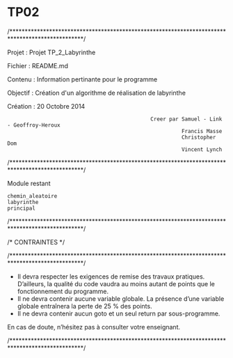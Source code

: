TP02
====
/************************************************************************************************/

Projet   : Projet TP_2_Labyrinthe

Fichier  : README.md

Contenu  : Information pertinante pour le programme

Objectif : Création d'un algorithme de réalisation de labyrinthe

Création : 20 Octobre 2014

                                                  Creer par Samuel - Link - Geoffroy-Heroux
                                                            Francis Masse
                                                            Christopher Dom
                                                            Vincent Lynch
/************************************************************************************************/

Module restant

    chemin_aleatoire
    labyrinthe
    principal
    

/************************************************************************************************/

/*                                         CONTRAINTES                                          */

/************************************************************************************************/

-	Il devra respecter les exigences de remise des travaux pratiques. D’ailleurs, la qualité du code vaudra au moins autant de
    points que le fonctionnement du programme.
-	Il ne devra contenir aucune variable globale. La présence d’une variable globale entraînera la perte de 25 % des points.
-	Il ne devra contenir aucun goto et un seul return par sous-programme. 

En cas de doute, n’hésitez pas à consulter votre enseignant.

/************************************************************************************************/
